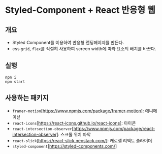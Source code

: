 # Styled-Component + React 반응형 웹

## 개요
- Styled Component를 이용하여 반응형 랜딩페이지를 만든다.
- css `grid`, `flex`를 적절히 사용하여 screen width에 따라 요소의 배치를 바꾼다.

## 실행
```
npm i
npm start
```

## 사용하는 패키지
- `framer-motion`[https://www.npmjs.com/package/framer-motion]: 에니메이션
- `react-icons`[https://react-icons.github.io/react-icons]: 아이콘
- `react-intersection-observer`[https://www.npmjs.com/package/react-intersection-observer]: 스크롤 위치 파악
- `react-slick`[https://react-slick.neostack.com/]: 캐로셀 리액트 슬라이더
- `styled-component`[https://styled-components.com/]
